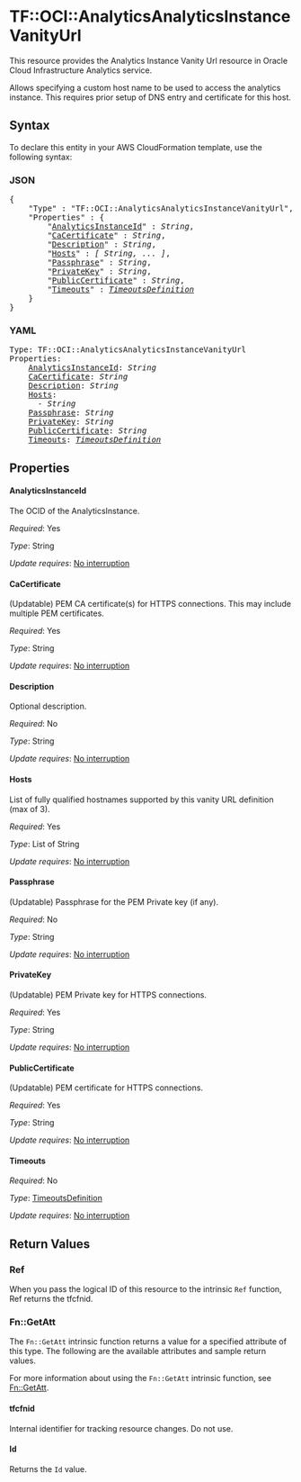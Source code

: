 # TF::OCI::AnalyticsAnalyticsInstanceVanityUrl

This resource provides the Analytics Instance Vanity Url resource in Oracle Cloud Infrastructure Analytics service.

Allows specifying a custom host name to be used to access the analytics instance.  This requires prior setup of DNS entry and certificate
for this host.

## Syntax

To declare this entity in your AWS CloudFormation template, use the following syntax:

### JSON

<pre>
{
    "Type" : "TF::OCI::AnalyticsAnalyticsInstanceVanityUrl",
    "Properties" : {
        "<a href="#analyticsinstanceid" title="AnalyticsInstanceId">AnalyticsInstanceId</a>" : <i>String</i>,
        "<a href="#cacertificate" title="CaCertificate">CaCertificate</a>" : <i>String</i>,
        "<a href="#description" title="Description">Description</a>" : <i>String</i>,
        "<a href="#hosts" title="Hosts">Hosts</a>" : <i>[ String, ... ]</i>,
        "<a href="#passphrase" title="Passphrase">Passphrase</a>" : <i>String</i>,
        "<a href="#privatekey" title="PrivateKey">PrivateKey</a>" : <i>String</i>,
        "<a href="#publiccertificate" title="PublicCertificate">PublicCertificate</a>" : <i>String</i>,
        "<a href="#timeouts" title="Timeouts">Timeouts</a>" : <i><a href="timeoutsdefinition.md">TimeoutsDefinition</a></i>
    }
}
</pre>

### YAML

<pre>
Type: TF::OCI::AnalyticsAnalyticsInstanceVanityUrl
Properties:
    <a href="#analyticsinstanceid" title="AnalyticsInstanceId">AnalyticsInstanceId</a>: <i>String</i>
    <a href="#cacertificate" title="CaCertificate">CaCertificate</a>: <i>String</i>
    <a href="#description" title="Description">Description</a>: <i>String</i>
    <a href="#hosts" title="Hosts">Hosts</a>: <i>
      - String</i>
    <a href="#passphrase" title="Passphrase">Passphrase</a>: <i>String</i>
    <a href="#privatekey" title="PrivateKey">PrivateKey</a>: <i>String</i>
    <a href="#publiccertificate" title="PublicCertificate">PublicCertificate</a>: <i>String</i>
    <a href="#timeouts" title="Timeouts">Timeouts</a>: <i><a href="timeoutsdefinition.md">TimeoutsDefinition</a></i>
</pre>

## Properties

#### AnalyticsInstanceId

The OCID of the AnalyticsInstance.

_Required_: Yes

_Type_: String

_Update requires_: [No interruption](https://docs.aws.amazon.com/AWSCloudFormation/latest/UserGuide/using-cfn-updating-stacks-update-behaviors.html#update-no-interrupt)

#### CaCertificate

(Updatable) PEM CA certificate(s) for HTTPS connections. This may include multiple PEM certificates.

_Required_: Yes

_Type_: String

_Update requires_: [No interruption](https://docs.aws.amazon.com/AWSCloudFormation/latest/UserGuide/using-cfn-updating-stacks-update-behaviors.html#update-no-interrupt)

#### Description

Optional description.

_Required_: No

_Type_: String

_Update requires_: [No interruption](https://docs.aws.amazon.com/AWSCloudFormation/latest/UserGuide/using-cfn-updating-stacks-update-behaviors.html#update-no-interrupt)

#### Hosts

List of fully qualified hostnames supported by this vanity URL definition (max of 3).

_Required_: Yes

_Type_: List of String

_Update requires_: [No interruption](https://docs.aws.amazon.com/AWSCloudFormation/latest/UserGuide/using-cfn-updating-stacks-update-behaviors.html#update-no-interrupt)

#### Passphrase

(Updatable) Passphrase for the PEM Private key (if any).

_Required_: No

_Type_: String

_Update requires_: [No interruption](https://docs.aws.amazon.com/AWSCloudFormation/latest/UserGuide/using-cfn-updating-stacks-update-behaviors.html#update-no-interrupt)

#### PrivateKey

(Updatable) PEM Private key for HTTPS connections.

_Required_: Yes

_Type_: String

_Update requires_: [No interruption](https://docs.aws.amazon.com/AWSCloudFormation/latest/UserGuide/using-cfn-updating-stacks-update-behaviors.html#update-no-interrupt)

#### PublicCertificate

(Updatable) PEM certificate for HTTPS connections.

_Required_: Yes

_Type_: String

_Update requires_: [No interruption](https://docs.aws.amazon.com/AWSCloudFormation/latest/UserGuide/using-cfn-updating-stacks-update-behaviors.html#update-no-interrupt)

#### Timeouts

_Required_: No

_Type_: <a href="timeoutsdefinition.md">TimeoutsDefinition</a>

_Update requires_: [No interruption](https://docs.aws.amazon.com/AWSCloudFormation/latest/UserGuide/using-cfn-updating-stacks-update-behaviors.html#update-no-interrupt)

## Return Values

### Ref

When you pass the logical ID of this resource to the intrinsic `Ref` function, Ref returns the tfcfnid.

### Fn::GetAtt

The `Fn::GetAtt` intrinsic function returns a value for a specified attribute of this type. The following are the available attributes and sample return values.

For more information about using the `Fn::GetAtt` intrinsic function, see [Fn::GetAtt](https://docs.aws.amazon.com/AWSCloudFormation/latest/UserGuide/intrinsic-function-reference-getatt.html).

#### tfcfnid

Internal identifier for tracking resource changes. Do not use.

#### Id

Returns the <code>Id</code> value.

